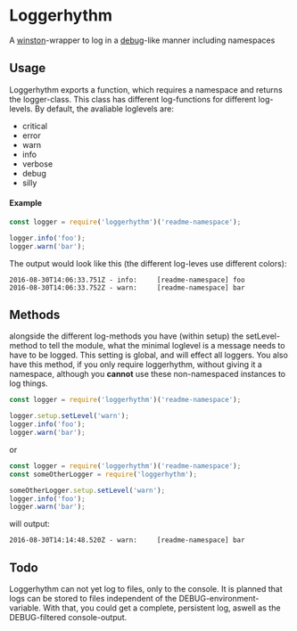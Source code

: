 # Loggerhythm
A [winston](https://github.com/winstonjs/winston)-wrapper to log in a
[debug](https://github.com/visionmedia/debug)-like manner including namespaces

## Usage
Loggerhythm exports a function, which requires a namespace and returns the
logger-class. This class has different log-functions for different log-levels.
By default, the avaliable loglevels are:

- critical
- error
- warn
- info
- verbose
- debug
- silly

#### Example

```javascript
const logger = require('loggerhythm')('readme-namespace');

logger.info('foo');
logger.warn('bar');
```

The output would look like this (the different log-leves use different colors):

```
2016-08-30T14:06:33.751Z - info:     [readme-namespace] foo
2016-08-30T14:06:33.752Z - warn:     [readme-namespace] bar
```

## Methods
alongside the different log-methods you have (within setup) the setLevel-method
to tell the module, what the minimal loglevel is a message needs to have to be
logged. This setting is global, and will effect all loggers. You also have this
method, if you only require loggerhythm, without giving it a namespace, although
you **cannot** use these non-namespaced instances to log things.

```javascript
const logger = require('loggerhythm')('readme-namespace');

logger.setup.setLevel('warn');
logger.info('foo');
logger.warn('bar');
```
or

```javascript
const logger = require('loggerhythm')('readme-namespace');
const someOtherLogger = require('loggerhythm');

someOtherLogger.setup.setLevel('warn');
logger.info('foo');
logger.warn('bar');
```
will output:

```
2016-08-30T14:14:48.520Z - warn:     [readme-namespace] bar
```

## Todo

Loggerhythm can not yet log to files, only to the console. It is planned that
logs can be stored to files independent of the DEBUG-environment-variable. With
that, you could get a complete, persistent log, aswell as the DEBUG-filtered
console-output.

